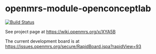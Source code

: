 openmrs-module-openconceptlab
=============================
[![Build Status](https://travis-ci.org/AdamGrzybkowski/openmrs-module-openconceptlab.svg?branch=master)](https://travis-ci.org/AdamGrzybkowski/openmrs-module-openconceptlab)

See project page at https://wiki.openmrs.org/x/XYA5B

The current development board is at https://issues.openmrs.org/secure/RapidBoard.jspa?rapidView=93
